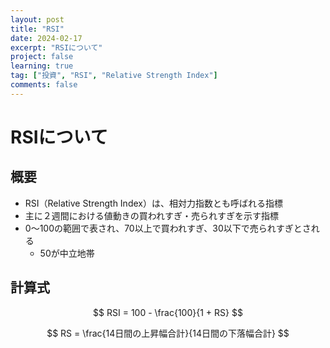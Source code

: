 ```yaml
---
layout: post
title: "RSI"
date: 2024-02-17
excerpt: "RSIについて"
project: false
learning: true
tag: ["投資", "RSI", "Relative Strength Index"]
comments: false
---
```


# RSIについて

## 概要
 - RSI（Relative Strength Index）は、相対力指数とも呼ばれる指標
 - 主に２週間における値動きの買われすぎ・売られすぎを示す指標
 - 0〜100の範囲で表され、70以上で買われすぎ、30以下で売られすぎとされる
   - 50が中立地帯

## 計算式

$$
RSI = 100 - \frac{100}{1 + RS}
$$

$$
RS = \frac{14日間の上昇幅合計}{14日間の下落幅合計}
$$
